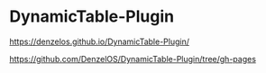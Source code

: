 # DynamicTable-Plugin
https://denzelos.github.io/DynamicTable-Plugin/

https://github.com/DenzelOS/DynamicTable-Plugin/tree/gh-pages
